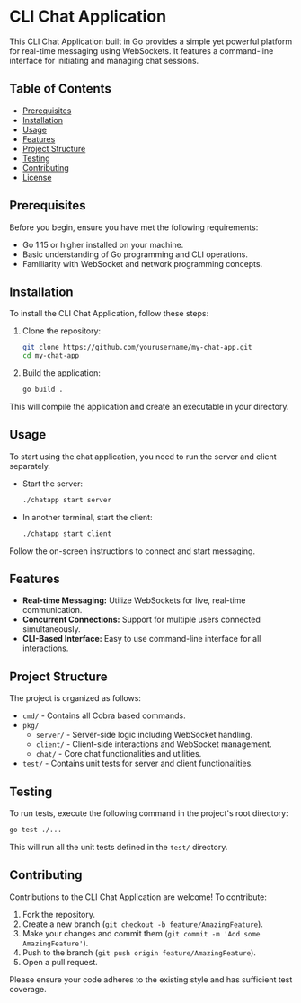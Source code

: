 # CLI Chat Application

This CLI Chat Application built in Go provides a simple yet powerful platform for real-time messaging using WebSockets. It features a command-line interface for initiating and managing chat sessions.

## Table of Contents

- [Prerequisites](#prerequisites)
- [Installation](#installation)
- [Usage](#usage)
- [Features](#features)
- [Project Structure](#project-structure)
- [Testing](#testing)
- [Contributing](#contributing)
- [License](#license)

## Prerequisites

Before you begin, ensure you have met the following requirements:
- Go 1.15 or higher installed on your machine.
- Basic understanding of Go programming and CLI operations.
- Familiarity with WebSocket and network programming concepts.

## Installation

To install the CLI Chat Application, follow these steps:

1. Clone the repository:
   ```bash
   git clone https://github.com/yourusername/my-chat-app.git
   cd my-chat-app
   ```

2. Build the application:
   ```bash
   go build .
   ```

This will compile the application and create an executable in your directory.

## Usage

To start using the chat application, you need to run the server and client separately.

- Start the server:
  ```bash
  ./chatapp start server
  ```

- In another terminal, start the client:
  ```bash
  ./chatapp start client
  ```

Follow the on-screen instructions to connect and start messaging.

## Features

- **Real-time Messaging:** Utilize WebSockets for live, real-time communication.
- **Concurrent Connections:** Support for multiple users connected simultaneously.
- **CLI-Based Interface:** Easy to use command-line interface for all interactions.

## Project Structure

The project is organized as follows:

- `cmd/` - Contains all Cobra based commands.
- `pkg/`
  - `server/` - Server-side logic including WebSocket handling.
  - `client/` - Client-side interactions and WebSocket management.
  - `chat/` - Core chat functionalities and utilities.
- `test/` - Contains unit tests for server and client functionalities.

## Testing

To run tests, execute the following command in the project's root directory:

```bash
go test ./...
```

This will run all the unit tests defined in the `test/` directory.

## Contributing

Contributions to the CLI Chat Application are welcome! To contribute:

1. Fork the repository.
2. Create a new branch (`git checkout -b feature/AmazingFeature`).
3. Make your changes and commit them (`git commit -m 'Add some AmazingFeature'`).
4. Push to the branch (`git push origin feature/AmazingFeature`).
5. Open a pull request.

Please ensure your code adheres to the existing style and has sufficient test coverage.

